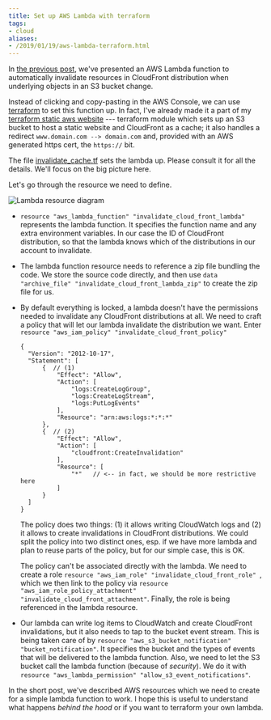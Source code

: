 ```yaml
---
title: Set up AWS Lambda with terraform
tags:
- cloud
aliases:
- /2019/01/19/aws-lambda-terraform.html
---
```


In [the previous post](/2019/01/09/invalidate-cloudfront-with-lambda-s3.html),
we've presented an AWS Lambda function to automatically invalidate resources in
CloudFront distribution when underlying objects in an S3 bucket change.

Instead of clicking and copy-pasting in the AWS Console, we can use
[terraform](https://www.terraform.io/) to set this function up. In fact, I've
already made it a part of my [terraform static aws
website](https://github.com/igor-kupczynski/terraform_static_aws_website) ---
terraform module which sets up an S3 bucket to host a static website and
CloudFront as a cache; it also handles a redirect `www.domain.com -->
domain.com` and, provided with an AWS generated https cert, the `https://` bit.

The file
[invalidate_cache.tf](https://github.com/igor-kupczynski/terraform_static_aws_website/blob/master/invalidate_cache.tf)
sets the lambda up. Please consult it for all the details. We'll focus on the
big picture here.

Let's go through the resource we need to define.

![Lambda resource diagram](/archive/2019-01-lambda-terraform-resources.png)

- `resource "aws_lambda_function" "invalidate_cloud_front_lambda"` represents
  the lambda function. It specifies the function name and any extra environment
  variables. In our case the ID of CloudFront distribution, so that the lambda
  knows which of the distributions in our account to invalidate.

- The lambda function resource needs to reference a zip file bundling the code.
  We store the source code directly, and then use `data "archive_file"
  "invalidate_cloud_front_lambda_zip"` to create the zip file for us.

- By default everything is locked, a lambda doesn't have the permissions needed
  to invalidate any CloudFront distributions at all. We need to craft a policy
  that will let our lambda invalidate the distribution we want. Enter `resource
  "aws_iam_policy" "invalidate_cloud_front_policy"`
  
  ```
  {
    "Version": "2012-10-17",
    "Statement": [
        {  // (1)
            "Effect": "Allow",
            "Action": [
                "logs:CreateLogGroup",
                "logs:CreateLogStream",
                "logs:PutLogEvents"
            ],
            "Resource": "arn:aws:logs:*:*:*"
        },
        {  // (2)
            "Effect": "Allow",
            "Action": [
                "cloudfront:CreateInvalidation"
            ],
            "Resource": [
                "*"   // <-- in fact, we should be more restrictive here
            ]
        }
    ]
  }
  ```
  
  The policy does two things: (1) it allows writing CloudWatch logs and (2) it
  allows to create invalidations in CloudFront distributions. We could split
  the policy into two distinct ones, esp. if we have more lambda and plan to
  reuse parts of the policy, but for our simple case, this is OK.
  
  The policy can't be associated directly with the lambda. We need to create a
  role `resource "aws_iam_role" "invalidate_cloud_front_role" `, which we then
  link to the policy via `resource "aws_iam_role_policy_attachment"
  "invalidate_cloud_front_attachment"`. Finally, the role is being referenced in
  the lambda resource.

- Our lambda can write log items to CloudWatch and create CloudFront
  invalidations, but it also needs to tap to the bucket event stream. This is
  being taken care of by `resource "aws_s3_bucket_notification"
  "bucket_notification"`. It specifies the bucket and the types of events that
  will be delivered to the lambda function. Also, we need to let the S3 bucket
  call the lambda function (because of *security*). We do it with `resource
  "aws_lambda_permission" "allow_s3_event_notifications"`.
  
In the short post, we've described AWS resources which we need to create for a
simple lambda function to work. I hope this is useful to understand what happens
*behind the hood* or if you want to terraform your own lambda.
  
  
  

